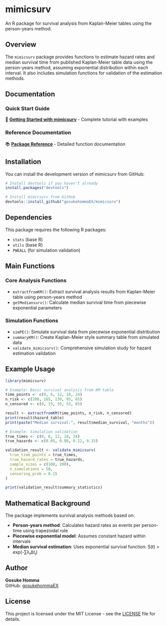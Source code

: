 # mimicsurv

An R package for survival analysis from Kaplan-Meier tables using the person-years method.

## Overview

The `mimicsurv` package provides functions to estimate hazard rates and median survival time from published Kaplan-Meier table data using the person-years method, assuming exponential distribution within each interval. It also includes simulation functions for validation of the estimation methods.

## Documentation

### Quick Start Guide
📖 **[Getting Started with mimicsurv](https://gosukehommaEX.github.io/mimicsurv/articles/getting-started.html)** - Complete tutorial with examples

### Reference Documentation
📚 **[Package Reference](https://gosukehommaEX.github.io/mimicsurv/reference/index.html)** - Detailed function documentation

## Installation

You can install the development version of mimicsurv from GitHub:

```r
# Install devtools if you haven't already
install.packages("devtools")

# Install mimicsurv from GitHub
devtools::install_github("gosukehommaEX/mimicsurv")
```

## Dependencies

This package requires the following R packages:
- `stats` (base R)
- `utils` (base R)
- `PWEALL` (for simulation validation)

## Main Functions

### Core Analysis Functions

- `extractfromKM()`: Extract survival analysis results from Kaplan-Meier table using person-years method
- `getMediansurv()`: Calculate median survival time from piecewise exponential parameters

### Simulation Functions

- `simPE()`: Simulate survival data from piecewise exponential distribution
- `summaryKM()`: Create Kaplan-Meier style summary table from simulated data
- `validate_mimicsurv()`: Comprehensive simulation study for hazard estimation validation

## Example Usage

```r
library(mimicsurv)

# Example: Basic survival analysis from KM table
time_points <- c(0, 6, 12, 18, 24)
n_risk <- c(200, 165, 130, 95, 65)
n_censored <- c(0, 15, 35, 53, 65)

result <- extractfromKM(time_points, n_risk, n_censored)
print(result$hazard_table)
print(paste("Median survival:", result$median_survival, "months"))

# Example: Simulation validation
true_times <- c(0, 6, 12, 18, 24)
true_hazards <- c(0.05, 0.08, 0.12, 0.15)

validation_result <- validate_mimicsurv(
  true_time_points = true_times,
  true_hazard_rates = true_hazards,
  sample_sizes = c(100, 200),
  n_simulations = 50,
  censoring_prob = 0.15
)

print(validation_result$summary_statistics)
```

## Mathematical Background

The package implements survival analysis methods based on:

- **Person-years method**: Calculates hazard rates as events per person-time using trapezoidal rule
- **Piecewise exponential model**: Assumes constant hazard within intervals
- **Median survival estimation**: Uses exponential survival function: S(t) = exp(-∑λⱼΔtⱼ)

## Author

**Gosuke Homma**  
GitHub: [gosukehommaEX](https://github.com/gosukehommaEX)

## License

This project is licensed under the MIT License - see the [LICENSE](LICENSE) file for details.
